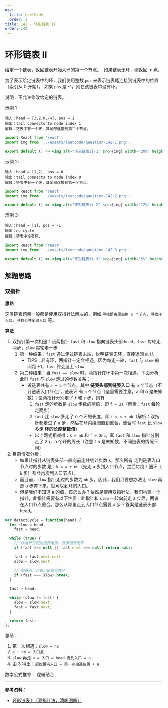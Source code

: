 ```yaml
---
nav:
  title: LeetCode
  order: 3
title: 142 - 环形链表 II
order: 142
---
```


# 环形链表 II

给定一个链表，返回链表开始入环的第一个节点。  如果链表无环，则返回  null。

为了表示给定链表中的环，我们使用整数 `pos` 来表示链表尾连接到链表中的位置（索引从 0 开始）。 如果 `pos` 是 -1，则在该链表中没有环。

说明：不允许修改给定的链表。

示例 1：

```plain
输入：head = [3,2,0,-4], pos = 1
输出：tail connects to node index 1
解释：链表中有一个环，其尾部连接到第二个节点。
```

```jsx | inline
import React from 'react';
import img from '../assets/leetcode/question-142-1.png';

export default () => <img alt="环形链表ii-1" src={img} width="20%" height="20%" />;
```

示例 2:

```plain
输入：head = [1,2], pos = 0
输出：tail connects to node index 0
解释：链表中有一个环，其尾部连接到第一个节点。
```

```jsx | inline
import React from 'react';
import img from '../assets/leetcode/question-142-2.png';

export default () => <img alt="环形链表ii-2" src={img} width="12%" height="12%" />;
```

示例 3:

```plain
输入：head = [1], pos = -1
输出：no cycle
解释：链表中没有环。
```

```jsx | inline
import React from 'react';
import img from '../assets/leetcode/question-142-3.png';

export default () => <img alt="环形链表ii-3" src={img} width="5%" height="5%" />;
```

## 解题思路

### 双指针

**思路**

这类链表题目一般都是使用双指针法解决的，例如 `寻找距离尾部第 K 个节点`、`寻找环入口`、`寻找公共尾部入口` 等。

**算法**

1. 双指针第一次相遇：设两指针 `fast` 和 `slow` 指向链表头部 `head`，`fast` 每轮走两步，`slow` 每轮走一步
   1. 第一种结果：`fast` 通过走过链表末端，说明链表无环，直接返回 `null`
      - TIPS：若有环，两指针一定会相遇。因为每走一轮，`fast` 与 `slow` 的间距 +1，`fast` 终会追上 `slow`
   2. 第二种结果：当 `fast == slow` 时，两指针在环中第一次相遇，下面分析此时 `fast` 与 `slow` 走过的步数关系：
      - 设链表共有 `a + b` 个节点，其中 **链表头部到链表入口** 有 `a` 个节点（不计链表入口节点），链表环 有 `b` 个节点（这里需要注意，a 和 b 是未知数）；设两指针分别走了 `f` 和 `s` 步，则有
        1. `fast` 走的步数是 `slow` 步数的两倍，即 `f = 2s`（解析：`fast` 每轮走两步）
        2. `fast` 比 `slow` 多走了 n 个环的长度，即 `f = s + nb`（解析：双指针都走过了 a 步，然后在环内绕圈直到重合，重合时 `fast` 比 `slow` 多走 **环的长度整数倍**）
        - 以上两式相减得：`s = nb` 和 `f = 2nb`，即 `fast` 和 `slow` 指针分别走了 2n，n 个环的周长（注意：n 是未知数，不同链表的情况不同）
2. 目前情况分析：
   - 如果让指针从链表头部一直向前走并统计步数 `k`，那么所有 走到链表入口节点时的步数 是：`k = a + nb`（先走 `a` 步到入口节点，之后每绕 1 圈环（ `b` 步）都会再次到入口节点）。
   - 而目前，`slow` 指针走过的步数为 `nb` 步。因此，我们只要想办法让 `slow` 再走 a 步停下来，就可以到环的入口。
   - 但是我们不知道 a 的值，该怎么办？依然是使用双指针法。我们构建一个指针，此指针需要有以下性质：此指针和 `slow` 一起向前走 a 步后，两者在入口节点重合。那么从哪里走到入口节点需要 a 步？答案是链表头部 head。

```js
var detectCycle = function(head) {
  let slow = head,
    fast = head;

  while (true) {
    // 快指针先到达链表尾部，表示链表无环
    if (fast === null || fast.next === null) return null;

    fast = fast.next.next;
    slow = slow.next;

    // 相遇点，也表示链表存在环
    if (fast === slow) break;
  }

  fast = head;

  while (slow != fast) {
    slow = slow.next;
    fast = fast.next;
  }

  return fast;
};
```

总结：

1. 第一次相遇：`slow = nb`
2. `a + nb = 入口点`
3. `slow` 再走 `a = 入口 = head 走到入口 = a`
4. 由 3 得出：`起始距离入口 = 第一次相遇位置 + a`

数学公式推导 + 逻辑结合

---

**参考资料：**

- [环形链表 II（双指针法，清晰图解）](https://leetcode-cn.com/problems/linked-list-cycle-ii/solution/linked-list-cycle-ii-kuai-man-zhi-zhen-shuang-zhi-/)
